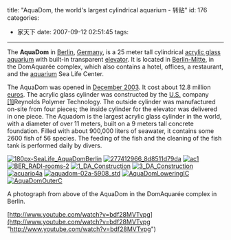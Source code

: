 title: "AquaDom, the world's largest cylindrical aquarium - 转贴"
id: 176
categories:
  - 家天下
date: 2007-09-12 02:51:45
tags:
---

<div id="msgcns!9697D6160EFEBC17!1267" class="bvMsg">

The **AquaDom** in [Berlin](http://en.wikipedia.org/wiki/Berlin), [Germany](http://en.wikipedia.org/wiki/Germany), is a 25 meter tall cylindrical [acrylic glass](http://en.wikipedia.org/wiki/Acrylic_glass) [aquarium](http://en.wikipedia.org/wiki/Aquarium) with built-in transparent [elevator](http://en.wikipedia.org/wiki/Elevator). It is located in [Berlin-Mitte](http://en.wikipedia.org/wiki/Berlin-Mitte), in the DomAquarée complex, which also contains a hotel, offices, a restaurant, and the [aquarium](http://en.wikipedia.org/wiki/Aquarium) Sea Life Center.  <p>The AquaDom was opened in [December 2003](http://en.wikipedia.org/wiki/December_2003). It cost about 12.8 million [euros](http://en.wikipedia.org/wiki/Euro). The acrylic glass cylinder was constructed by the [U.S.](http://en.wikipedia.org/wiki/United_States) company [[1]](http://www.reynoldspolymer.com)Reynolds Polymer Technology. The outside cylinder was manufactured on-site from four pieces; the inside cylinder for the elevator was delivered in one piece. The Aquadom is the largest acrylic glass cylinder in the world, with a diameter of over 11 meters, built on a 9 meters tall concrete foundation. Filled with about 900,000 liters of seawater, it contains some 2600 fish of 56 species. The feeding of the fish and the cleaning of the fish tank is performed daily by divers.  <p>[![180px-SeaLife_AquaDomBerlin](http://byfiles.storage.msn.com/y1pzl7ngWBGEilJAAKoOJmHYswgXoQVzoV4QPQzDzZ39MM0nNohmWikD_vAUlIdukdCG1A2843KSvQ)](http://byfiles.storage.msn.com/y1pzl7ngWBGEinCVfTdZKXD-Rc4dsMjqWCYex9e9GPIyHA1oplDByQcz4wVpqa6Sx7YjFYmR9GzK4o) [![277412966_8d8511d79da](http://byfiles.storage.msn.com/y1pzl7ngWBGEikY_26tXYdXx2Zti_8kx-YQyewvpgpF4afYgeow06VV3PNxyJvqOS9cOdPzhqynRSg)](http://byfiles.storage.msn.com/y1pzl7ngWBGEilBJYdPkYRbh0dC4JYiqRVGrnDPomH8q--EFhf04Krvl8hPpT12mbVUv3zhdwQxcEc) [![ac1](http://byfiles.storage.msn.com/y1pzl7ngWBGEikEVT8aINI04OxOmi77ABYxQkkcPSs9l5410PozN3OboSxN2BZSAy-ZZpTQl5U8_wE)](http://byfiles.storage.msn.com/y1pzl7ngWBGEilKm3Ny1IGPhtX0yGqxBuFO5yo0_ZVF4epRfpYfyTpCAZsjn2MisBsumOFcyO8--58) [![BER_RADI-rooms-2](http://byfiles.storage.msn.com/y1pzl7ngWBGEikzyPOdZKBgneTP_8-Yh9mePFYy2l2OGWZc3GVj4Bd7ujTSt6e3vOwYu3TgDrEfkkA)](http://byfiles.storage.msn.com/y1pzl7ngWBGEinLxHB3bH7HynUDlJ_I7vLem8LUD-cvEXGAsn3AFDiwJ5m4mypZv3yd9ud5vD_W1DU) [![1_DA_Construction](http://byfiles.storage.msn.com/y1pzl7ngWBGEiluzdvBrDK3BOU9M3BG-IWYEsumzBdNNEKobzWIRDfme6nAW_yjsID_EmvIdgF2hy4)](http://byfiles.storage.msn.com/y1pzl7ngWBGEimUaYLL229NqPYMDaIP0HhQ2kQmIcGwMccgQmP0WkTq9RuKPBKkX2I3cb_vRfvqhHY) [![3_DA_Construction](http://byfiles.storage.msn.com/y1pzl7ngWBGEik3c95JFB3YVk5HEmpkKW6ILqy69-SJOINErGtMrhS3TdN9Ol-bZQoApdaBvZ4NG6c)](http://byfiles.storage.msn.com/y1pzl7ngWBGEimoWx63Q6ZneiEo0e64FMKQoIn7btXLAZ5irM59Z1NaB7vHI7Hp4C0WQnE84dIl1rc) [![acuario4a](http://byfiles.storage.msn.com/y1pzl7ngWBGEikrDIaTLUodNgB6_VjCsIr2DtmAyhSY-nAtZa6WaRoIlZ-a0BE3C8WF5jBMzn-6T2A)](http://byfiles.storage.msn.com/y1pzl7ngWBGEikyNcl8Ud-JueTlhXbVdfYRoUinSv0k2eH1o82gccpeqN1DK6ttxymUy9uEV-USjTs) [![aquadom-02a-5908_std](http://byfiles.storage.msn.com/y1pzl7ngWBGEikRdQQ5V5WpQF50fvbXWF02lKM0Li7YSkWf5uVi7YUd09RGCLHjIkYjlATS_kuImmM)](http://byfiles.storage.msn.com/y1pzl7ngWBGEimMDaL93jIS0Q3-MH0BbuhYBe9OvrYxR4ARCFxNPYunf76v_bj0wdbbrC6SED_sXaU) [![AquaDomLoweringIC](http://byfiles.storage.msn.com/y1pzl7ngWBGEik34edza6x34pj-vGZL1jeDhgkTq3Eup18l-SW_S6IPFdeJxfnkmBq3GX_zzKqstfg)](http://byfiles.storage.msn.com/y1pzl7ngWBGEikL_5pYoQ5G4Kg4j7ig-Pey3FK-X3YK0lqwBrSBz_EfzkQu_EAJVf0J_-q4M_nvSLM) [![AquaDomOuterC](http://byfiles.storage.msn.com/y1pzl7ngWBGEil5Le955kwNYQffE2N6tFO0E2nRdf3zTJgI3Id3blGuGjw_wE5uCIrfFiduOc0Q3jU)](http://byfiles.storage.msn.com/y1pzl7ngWBGEikxYlLjj9vgPzPT8CDQDPH30j2CWD50Xvhqt9kq4_hk_hcgC4CDNWlDSjYKsMIYIHA)  <p>A photograph from above of the AquaDom in the DomAquarée complex in Berlin.

[http://www.youtube.com/watch?v=bdf28MVTvpg](http://www.youtube.com/watch?v=bdf28MVTvpg "http://www.youtube.com/watch?v=bdf28MVTvpg")
</div>